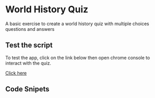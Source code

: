 # World History Quiz
A basic exercise to create a world history quiz with multiple choices questions and answers 

## Test the script
To test the app, click on the link below then open chrome console to interact with the quiz.

[Click here](https://monksedo.github.io/WorldHistoryQuiz/)

## Code Snipets


